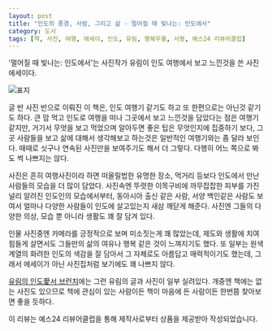 ```yaml
---
layout: post
title: "인도의 풍경, 사람, 그리고 삶 - 멀어질 때 빛나는: 인도에서"
category: 도서
tags: [책, 사진, 여행, 에세이, 인도, 유림, 행복우물, 서평, 예스24 리뷰어클럽]
---
```


'멀어질 때 빛나는: 인도에서'는
사진작가 유림이 인도 여행에서 보고 느낀것을 쓴 사진 에세이다.

![표지](https://lh3.googleusercontent.com/OOKk7CxOgO5IOSTxjOXz0IXJsxyCS4UsOwOXGYqSYDbn5_DjXSnBlfV7bo2BJ8Zokoobgn_WkrUSDw=s480)

글 반 사진 반으로 이뤄진 이 책은,
인도 여행기 같기도 하고 또 한편으로는 아닌것 같기도 하다.
큰 맘 먹고 인도로 여행을 떠나 그곳에서 보고 느낀것을 담았다는 점은 여행기 같지만,
거기서 무엇을 보고 먹었으며 알아두면 좋은 팁은 무엇인지에 집중하기 보다,
그곳 사람들을 보고 삶에 대해서 생각해보고 하는것은
일반적인 여행기와는 좀 달라 보인다.
때때로 싯구나 연속된 사진만을 보여주기도 해서 더 그렇다.
다행히 어느 쪽으로 봐도 썩 나쁘지는 않다.

사진은 흔히 여행사진이라 하면 떠올릴법한
유명한 장소, 먹거리 등보다
인도에서 만난 사람들의 모습을 더 많이 담았다.
사진속엔 뚜렷한 이목구비에 까무잡잡한 피부를 가진 널리 알려진 인도인의 모습에서부터,
동아시아 출신 같은 사람,
서양 백인같은 사람도 보여서
얼마나 다양한 사람들이 인도에 살고있는지 새삼 깨닫게 해준다.
사진엔 그들의 다양한 의상, 모습 뿐 아니라 생활도 꽤 잘 담겨 있다.

인물 사진중엔 카메라를 긍정적으로 보며 미소짓는게 꽤 많았는데,
제도와 생활에 치여 힘들게 살면서도
그들만의 삶의 여유나 행복 같은 것이 느껴지기도 했다.
또 일부는 원색 계열의 화려한 인도의 색감을 잘 담아서
그 자체로도 아름답고 매력적이기도 했는데,
그래서 에세이가 아닌 사진집처럼 보기에도 꽤 나쁘지 않다.

[유림의 인도愛서 브런치](https://brunch.co.kr/magazine/stepartnet3)에는
그런 유림의 글과 사진이 일부 실려있다.
개중엔 책에는 없는 사진도 있으므로
책에 관심이 있는 사람이든 책이 마음에 든 사람이든
한번쯤 찾아보면 좋을 듯하다.



<div class="im im-info">
이 리뷰는 예스24 리뷰어클럽을 통해 제작사로부터 상품을 제공받아 작성되었습니다.
</div>
